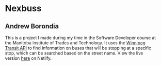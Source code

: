 # Nexbuss
## Andrew Borondia

This is a project I made during my time in the Software Developer course at the Manitoba Institute of Trades and Technology.
It uses the [Winnipeg Transit API](https://api.winnipegtransit.com/) to find information on buses that will be stopping at a specific stop, which can be searched based on the street name.
View the live version [here](https://flamboyant-mestorf-a2139c.netlify.app/) on Netlify.
